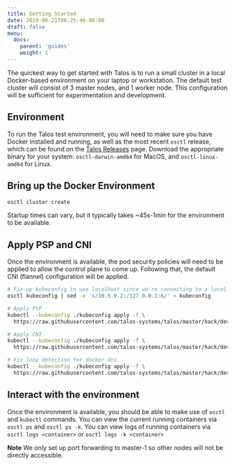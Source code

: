 ```yaml
---
title: Getting Started
date: 2019-06-21T06:25:46-08:00
draft: false
menu:
  docs:
    parent: 'guides'
    weight: 1
---
```


The quickest way to get started with Talos is to run a small cluster in a local Docker-based environment on your laptop or workstation. The default test cluster will consist of 3 master nodes, and 1 worker node. This configuration will be sufficient for experimentation and development.

## Environment

To run the Talos test environment, you will need to make sure you have Docker installed and running, as well as the most recent `osctl` release, which can be found on the [Talos Releases](https://github.com/talos-systems/talos/releases) page. Download the appropriate binary for your system: ``osctl-darwin-amd64`` for MacOS, and ``osctl-linux-amd64`` for Linux.

## Bring up the Docker Environment

```bash
osctl cluster create
```

Startup times can vary, but it typically takes ~45s-1min for the environment to be available.

## Apply PSP and CNI

Once the environment is available, the pod security policies will need to be applied to allow the control plane to come up. Following that, the default CNI (flannel) configuration will be applied.

```bash
# Fix up kubeconfig to use localhost since we're connecting to a local docker instance
osctl kubeconfig | sed -e 's/10.5.0.2:/127.0.0.1:6/' > kubeconfig

# Apply PSP
kubectl --kubeconfig ./kubeconfig apply -f \
  https://raw.githubusercontent.com/talos-systems/talos/master/hack/dev/manifests/psp.yaml

# Apply CNI
kubectl --kubeconfig ./kubeconfig apply -f \
  https://raw.githubusercontent.com/talos-systems/talos/master/hack/dev/manifests/flannel.yaml

# Fix loop detection for docker dns
kubectl --kubeconfig ./kubeconfig apply -f \
  https://raw.githubusercontent.com/talos-systems/talos/master/hack/dev/manifests/coredns.yaml
```

## Interact with the environment

Once the environment is available, you should be able to make use of `osctl` and `kubectl` commands.
You can view the current running containers via `osctl ps` and `osctl ps -k`. You can view logs of running containers via `osctl logs <container>` or `osctl logs -k <container>`

**Note** We only set up port forwarding to master-1 so other nodes will not be directly accessible.
